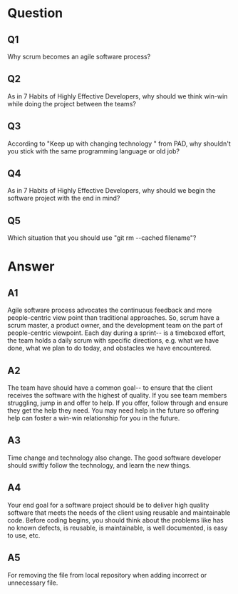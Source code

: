 # Question
## Q1 
Why scrum becomes an agile software process?

## Q2
As in 7 Habits of Highly Effective Developers, why should we think win-win while doing the project between the teams?

## Q3
According to "Keep up with changing technology " from PAD, why shouldn't you stick with the same programming language or old job?

## Q4
As in 7 Habits of Highly Effective Developers, why should we begin the software project with the end in mind?

## Q5
Which situation that you should use "git rm --cached filename"?

# Answer
## A1
Agile software process advocates the continuous feedback and more people-centric view point than traditional approaches. So, scrum have a scrum master, a product owner, and the development team on the part of people-centric viewpoint. Each day during a sprint-- is a timeboxed effort, the team holds a daily scrum with specific directions, e.g. what we have done, what we plan to do today, and obstacles we have encountered.

## A2
The team have should have a common goal-- to ensure that the client receives the software with the highest of quality. If you see team members struggling, jump in and offer to help. If you offer, follow through and ensure they get the help they need. You may need help in the future so offering help can foster a win-win relationship for you in the future.

## A3
Time change and technology also change. The good software developer should swiftly follow the technology, and learn the new things. 

## A4
Your end goal for a software project should be to deliver high quality software that meets the needs of the client using reusable and maintainable code. Before coding begins, you should think about the problems like has no known defects, is reusable, is maintainable, is well documented, is easy to use, etc.

## A5 
For removing the file from local repository when adding incorrect or unnecessary file.
